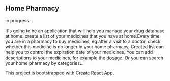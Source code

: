 ## Home Pharmacy

in progress...

It's  going to be an application that will help you manage your drug database at home: create a list of your medicines that you have at home.Every time you are in a pharmacy to buy medicines, eg after a visit to a doctor, check whether this medicine is no longer in your home pharmacy.
Created list can help you to control the expiration date of your medicines. You can add descriptions to your medicines, for example the dosage. Or you can search your home pharmacy by categories...

This project is bootstrapped with [Create React App](https://github.com/facebook/create-react-app).

